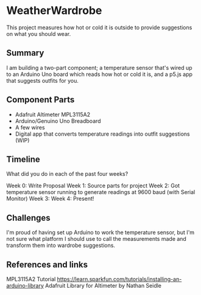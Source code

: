 # WeatherWardrobe
This project measures how hot or cold it is outside to provide suggestions on what you should wear.

## Summary
I am building a two-part component; a temperature sensor that's wired up to an Arduino Uno board which reads how hot or cold it is, and a p5.js app that suggests outfits for you.

## Component Parts
- Adafruit Altimeter MPL3115A2
- Arduino/Genuino Uno Breadboard
- A few wires
- Digital app that converts temperature readings into outfit suggestions (WIP)


## Timeline
What did you do in each of the past four weeks?

Week 0: Write Proposal
Week 1: Source parts for project
Week 2: Got temperature sensor running to generate readings at 9600 baud (with Serial Monitor)
Week 3: 
Week 4: Present!


## Challenges
I'm proud of having set up Arduino to work the temperature sensor, but I'm not sure what platform I should use to call the measurements made and transform them into wardrobe suggestions. 

## References and links
MPL3115A2 Tutorial https://learn.sparkfun.com/tutorials/installing-an-arduino-library
Adafruit Library for Altimeter by Nathan Seidle
